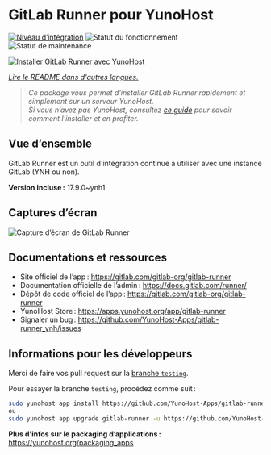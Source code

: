 <!--
Nota bene : ce README est automatiquement généré par <https://github.com/YunoHost/apps/tree/master/tools/readme_generator>
Il NE doit PAS être modifié à la main.
-->

# GitLab Runner pour YunoHost

[![Niveau d’intégration](https://apps.yunohost.org/badge/integration/gitlab-runner)](https://ci-apps.yunohost.org/ci/apps/gitlab-runner/)
![Statut du fonctionnement](https://apps.yunohost.org/badge/state/gitlab-runner)
![Statut de maintenance](https://apps.yunohost.org/badge/maintained/gitlab-runner)

[![Installer GitLab Runner avec YunoHost](https://install-app.yunohost.org/install-with-yunohost.svg)](https://install-app.yunohost.org/?app=gitlab-runner)

*[Lire le README dans d'autres langues.](./ALL_README.md)*

> *Ce package vous permet d’installer GitLab Runner rapidement et simplement sur un serveur YunoHost.*  
> *Si vous n’avez pas YunoHost, consultez [ce guide](https://yunohost.org/install) pour savoir comment l’installer et en profiter.*

## Vue d’ensemble

GitLab Runner est un outil d'intégration continue à utiliser avec une instance GitLab (YNH ou non).


**Version incluse :** 17.9.0~ynh1

## Captures d’écran

![Capture d’écran de GitLab Runner](./doc/screenshots/ci-cd-test-deploy-illustration_2x.png)

## Documentations et ressources

- Site officiel de l’app : <https://gitlab.com/gitlab-org/gitlab-runner>
- Documentation officielle de l’admin : <https://docs.gitlab.com/runner/>
- Dépôt de code officiel de l’app : <https://gitlab.com/gitlab-org/gitlab-runner>
- YunoHost Store : <https://apps.yunohost.org/app/gitlab-runner>
- Signaler un bug : <https://github.com/YunoHost-Apps/gitlab-runner_ynh/issues>

## Informations pour les développeurs

Merci de faire vos pull request sur la [branche `testing`](https://github.com/YunoHost-Apps/gitlab-runner_ynh/tree/testing).

Pour essayer la branche `testing`, procédez comme suit :

```bash
sudo yunohost app install https://github.com/YunoHost-Apps/gitlab-runner_ynh/tree/testing --debug
ou
sudo yunohost app upgrade gitlab-runner -u https://github.com/YunoHost-Apps/gitlab-runner_ynh/tree/testing --debug
```

**Plus d’infos sur le packaging d’applications :** <https://yunohost.org/packaging_apps>
